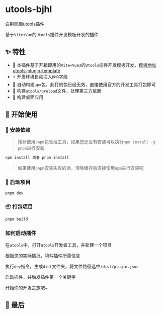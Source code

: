 # utools-bjhl
白荆回廊utools插件

基于`Vite+Vue`的`Utools`插件开发模板开发的插件

## ✨ 特性

- 🌈 本插件基于开箱即用的`Vite+Vue3`的`Utools`插件开发模板开发，[模板地址 utools-plugin-template](https://github.com/QC2168/utools-plugin-template)
- ⚡ 开发环境自动注入`HMR`字段
- 🦍 自动构建`upx`包，此打的包已经无效，直接使用官方的开发工具打包即可
- 🧸 构建`utools/preload`文件，处理第三方依赖
- 🚀 构建桌面应用

## 🥩 开始使用

### 🔧 安装依赖

> 推荐使用`pnpm`包管理工具，如果您还没有安装可以执行`npm install -g pnpm`进行安装

```bash
npm install 或者 pnpm install
```

> 如果使用`pnpm`安装失败的话，清除缓存后直接使用`npm`进行安装吧

### 🛫 启动项目

```bash
pnpm dev
```

### 📦 打包项目

```bash
pnpm build
```

### 如何启动插件

在`utools`中，打开`utools`开发者工具，并新建一个项目

根据您的实际情况，填写插件所需信息

执行`dev`指令，生成`dist`文件夹，将文件路径选中`/dist/plugin.json`

启动插件，并触发插件第一个关键字

开始你的开发之旅吧~

## 🍭 最后